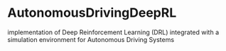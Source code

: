 # AutonomousDrivingDeepRL
 implementation of Deep Reinforcement Learning (DRL) integrated with a simulation environment for Autonomous Driving Systems
